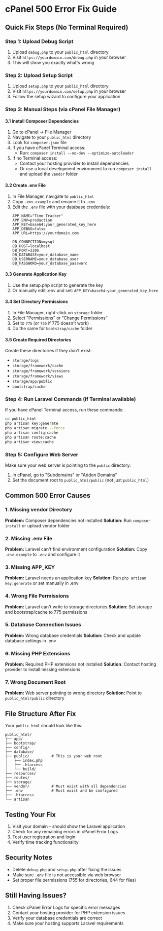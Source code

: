 # cPanel 500 Error Fix Guide

## Quick Fix Steps (No Terminal Required)

### Step 1: Upload Debug Script
1. Upload `debug.php` to your `public_html` directory
2. Visit `https://yourdomain.com/debug.php` in your browser
3. This will show you exactly what's wrong

### Step 2: Upload Setup Script
1. Upload `setup.php` to your `public_html` directory
2. Visit `https://yourdomain.com/setup.php` in your browser
3. Follow the setup wizard to configure your application

### Step 3: Manual Steps (via cPanel File Manager)

#### 3.1 Install Composer Dependencies
1. Go to cPanel → File Manager
2. Navigate to your `public_html` directory
3. Look for `composer.json` file
4. If you have cPanel Terminal access:
   - Run: `composer install --no-dev --optimize-autoloader`
5. If no Terminal access:
   - Contact your hosting provider to install dependencies
   - Or use a local development environment to run `composer install` and upload the `vendor` folder

#### 3.2 Create .env File
1. In File Manager, navigate to `public_html`
2. Copy `.env.example` and rename it to `.env`
3. Edit the `.env` file with your database credentials:
   ```
   APP_NAME="Time Tracker"
   APP_ENV=production
   APP_KEY=base64:your_generated_key_here
   APP_DEBUG=false
   APP_URL=https://yourdomain.com
   
   DB_CONNECTION=mysql
   DB_HOST=localhost
   DB_PORT=3306
   DB_DATABASE=your_database_name
   DB_USERNAME=your_database_user
   DB_PASSWORD=your_database_password
   ```

#### 3.3 Generate Application Key
1. Use the setup.php script to generate the key
2. Or manually edit .env and set: `APP_KEY=base64:your_generated_key_here`

#### 3.4 Set Directory Permissions
1. In File Manager, right-click on `storage` folder
2. Select "Permissions" or "Change Permissions"
3. Set to `775` (or `755` if 775 doesn't work)
4. Do the same for `bootstrap/cache` folder

#### 3.5 Create Required Directories
Create these directories if they don't exist:
- `storage/logs`
- `storage/framework/cache`
- `storage/framework/sessions`
- `storage/framework/views`
- `storage/app/public`
- `bootstrap/cache`

### Step 4: Run Laravel Commands (if Terminal available)
If you have cPanel Terminal access, run these commands:
```bash
cd public_html
php artisan key:generate
php artisan migrate --force
php artisan config:cache
php artisan route:cache
php artisan view:cache
```

### Step 5: Configure Web Server
Make sure your web server is pointing to the `public` directory:
1. In cPanel, go to "Subdomains" or "Addon Domains"
2. Set the document root to `public_html/public` (not just `public_html`)

## Common 500 Error Causes

### 1. Missing vendor Directory
**Problem:** Composer dependencies not installed
**Solution:** Run `composer install` or upload vendor folder

### 2. Missing .env File
**Problem:** Laravel can't find environment configuration
**Solution:** Copy `.env.example` to `.env` and configure it

### 3. Missing APP_KEY
**Problem:** Laravel needs an application key
**Solution:** Run `php artisan key:generate` or set manually in .env

### 4. Wrong File Permissions
**Problem:** Laravel can't write to storage directories
**Solution:** Set storage and bootstrap/cache to 775 permissions

### 5. Database Connection Issues
**Problem:** Wrong database credentials
**Solution:** Check and update database settings in .env

### 6. Missing PHP Extensions
**Problem:** Required PHP extensions not installed
**Solution:** Contact hosting provider to install missing extensions

### 7. Wrong Document Root
**Problem:** Web server pointing to wrong directory
**Solution:** Point to `public_html/public` directory

## File Structure After Fix

Your `public_html` should look like this:
```
public_html/
├── app/
├── bootstrap/
├── config/
├── database/
├── public/          # This is your web root
│   ├── index.php
│   ├── .htaccess
│   └── build/
├── resources/
├── routes/
├── storage/
├── vendor/          # Must exist with all dependencies
├── .env             # Must exist and be configured
├── .htaccess
└── artisan
```

## Testing Your Fix

1. Visit your domain - should show the Laravel application
2. Check for any remaining errors in cPanel Error Logs
3. Test user registration and login
4. Verify time tracking functionality

## Security Notes

- Delete `debug.php` and `setup.php` after fixing the issues
- Make sure `.env` file is not accessible via web browser
- Set proper file permissions (755 for directories, 644 for files)

## Still Having Issues?

1. Check cPanel Error Logs for specific error messages
2. Contact your hosting provider for PHP extension issues
3. Verify your database credentials are correct
4. Make sure your hosting supports Laravel requirements
